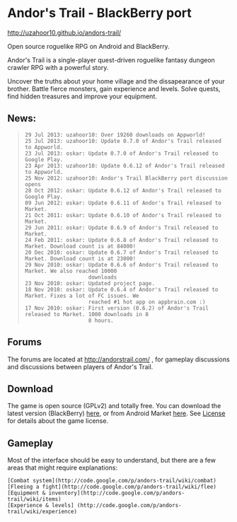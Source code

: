 # Andor's Trail - BlackBerry port

http://uzahoor10.github.io/andors-trail/

Open source roguelike RPG on Android and BlackBerry.

Andor's Trail is a single-player quest-driven roguelike fantasy dungeon crawler RPG with a powerful story.

Uncover the truths about your home village and the dissapearance of your brother. Battle fierce monsters, gain experience and levels. Solve quests, find hidden treasures and improve your equipment.

## News:

>     29 Jul 2013: uzahoor10: Over 19260 downloads on Appworld!
>     25 Jul 2013: uzahoor10: Update 0.7.0 of Andor's Trail released to Appworld.
>     23 Jul 2013: oskar: Update 0.7.0 of Andor's Trail released to Google Play.
>     23 Apr 2013: uzahoor10: Update 0.6.12 of Andor's Trail released to Appworld.
>     25 Nov 2012: uzahoor10: Andor's Trail BlackBerry port discussion opens
>     28 Oct 2012: oskar: Update 0.6.12 of Andor's Trail released to Google Play.
>     09 Jun 2012: oskar: Update 0.6.11 of Andor's Trail released to Market.
>     21 Oct 2011: oskar: Update 0.6.10 of Andor's Trail released to Market.
>     29 Jun 2011: oskar: Update 0.6.9 of Andor's Trail released to Market.
>     24 Feb 2011: oskar: Update 0.6.8 of Andor's Trail released to Market. Download count is at 84000!
>     20 Dec 2010: oskar: Update 0.6.7 of Andor's Trail released to Market. Download count is at 23000!
>     29 Nov 2010: oskar: Update 0.6.6 of Andor's Trail released to Market. We also reached 10000   
>                         downloads
>     23 Nov 2010: oskar: Updated project page.
>     18 Nov 2010: oskar: Update 0.6.4 of Andor's Trail released to Market. Fixes a lot of FC issues. We
>                         reached #1 hot app on appbrain.com :) 
>     17 Nov 2010: oskar: First version (0.6.2) of Andor's Trail released to Market. 1000 downloads in 8
>                         8 hours. 

## Forums

The forums are located at http://andorstrail.com/ , for gameplay discussions and discussions between players of Andor's Trail. 

## Download

The game is open source (GPLv2) and totally free. You can download the latest version (BlackBerry) [here](appworld.blackberry.com/webstore/content/19996368/?lang=en), or from Android Market [here](https://play.google.com/store/apps/details?id=com.gpl.rpg.AndorsTrail). See [License](http://code.google.com/p/andors-trail/wiki/License) for details about the game license. 

## Gameplay

Most of the interface should be easy to understand, but there are a few areas that might require explanations:

    [Combat system](http://code.google.com/p/andors-trail/wiki/combat)
    [Fleeing a fight](http://code.google.com/p/andors-trail/wiki/flee)
    [Equipment & inventory](http://code.google.com/p/andors-trail/wiki/items)
    [Experience & levels] (http://code.google.com/p/andors-trail/wiki/experience)
    
